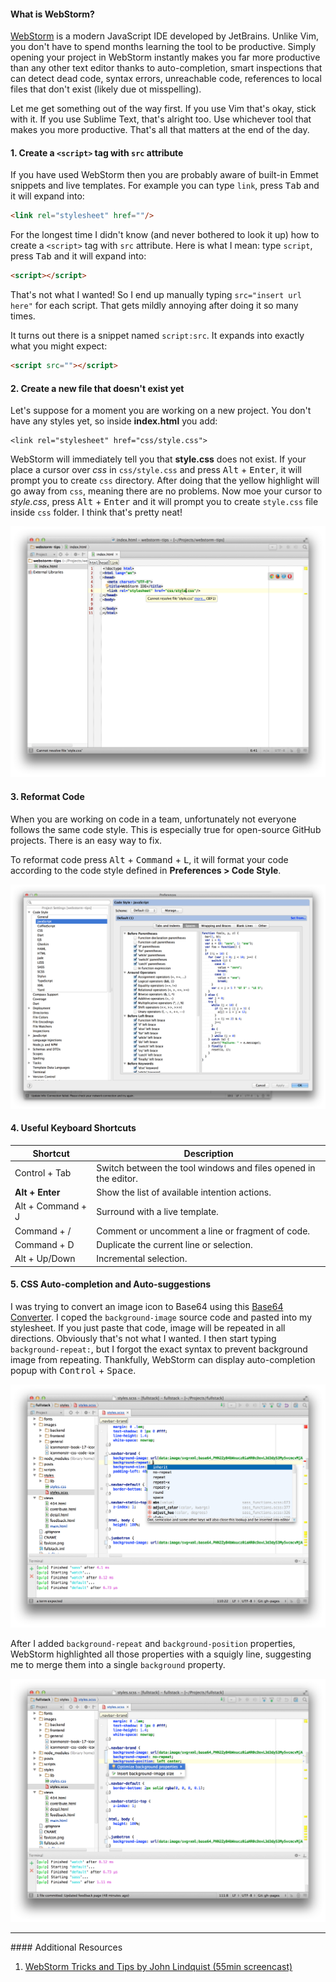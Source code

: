 #### What is WebStorm?

[WebStorm](http://www.jetbrains.com/webstorm/) is a modern JavaScript IDE
developed by JetBrains. Unlike Vim, you don't have to spend months learning the tool to be
productive. Simply opening your project in WebStorm instantly makes you far
more productive than any other text editor thanks to auto-completion,
smart inspections that can detect dead code, syntax errors, unreachable code,
references to local files that don't exist (likely due ot misspelling).

Let me get something out of the way first. If you use Vim that's okay,
stick with it. If you use Sublime Text, that's alright too. Use
whichever tool that makes you more productive. That's all that matters at the
end of the day.

#### 1. Create a `<script>` tag with `src` attribute
If you have used WebStorm then you are probably aware of built-in Emmet snippets and
live templates. For example you can type `link`, press <kbd>Tab</kbd> and it will expand into:

```html
<link rel="stylesheet" href=""/>
```

For the longest time I didn't know (and never bothered to look it up) how to create
a `<script>` tag with `src` attribute. Here is what I mean: type `script`, press <kbd>Tab</kbd> and
it will expand into:

```html
<script></script>
```

That's not what I wanted! So I end up manually typing `src="insert url here"` for
each script. That gets mildly annoying after doing it so many times.

It turns out there is a snippet named `script:src`. It expands into exactly
what you might expect:

```html
<script src=""></script>
```

#### 2. Create a new file that doesn't exist yet
Let's suppose for a moment you are working on a new project. You don't have any
styles yet, so inside **index.html** you add:

```
<link rel="stylesheet" href="css/style.css">
```

WebStorm will immediately tell you that **style.css** does not exist. If your place
a cursor over *css* in `css/style.css` and press <kbd>Alt</kbd> + <kbd>Enter</kbd>, it will prompt
you to create `css` directory. After doing that the yellow highlight will go away from
`css`, meaning there are no problems. Now moe your cursor to *style.css*, press
<kbd>Alt</kbd> + <kbd>Enter</kbd> and it will prompt you to create `style.css` file inside `css` folder.
I think that's pretty neat!

![](images/general/webstorm-ide-tips-1.png)

#### 3. Reformat Code

When you are working on code in a team, unfortunately not everyone follows the
same code style. This is especially true for open-source GitHub projects. There
is an easy way to fix.


To reformat code press <kbd>Alt</kbd> + <kbd>Command</kbd> + <kbd>L</kbd>, it will format your code according to
the code style defined in **Preferences > Code Style**.

![](images/general/webstorm-ide-tips-2.png)

#### 4. Useful Keyboard Shortcuts

<table class="table table-hover table-condensed">
  <thead>
    <tr class="inverse">
      <th>Shortcut</th>
      <th>Description</th>
    </tr>
  </thead>
  <tbody>
    <tr>
      <td>Control + Tab</td>
      <td>Switch between the tool windows and files opened in the editor.</td>
    </tr>
    <tr>
      <td><strong>Alt + Enter</strong></td>
      <td>Show the list of available intention actions.</td>
    </tr>
    <tr>
      <td>Alt + Command + J</td>
      <td>Surround with a live template.</td>
    </tr>
    <tr>
      <td>Command + /</td>
      <td>Comment or uncomment a line or fragment of code.</td>
    </tr>
    <tr>
      <td>Command + D</td>
      <td>Duplicate the current line or selection.</td>
    </tr>
    <tr>
      <td>Alt + Up/Down</td>
      <td>Incremental selection.</td>
    </tr>
  </tbody>
</table>

#### 5. CSS Auto-completion and Auto-suggestions
I was trying to convert an image icon to Base64 using this [Base64 Converter](http://webcodertools.com/imagetobase64converter).
I coped the `background-image` source code and pasted into my stylesheet. If
you just paste that code, image will be repeated in all directions. Obviously
that's not what I wanted. I then start typing `background-repeat:`, but I forgot
the exact syntax to prevent background image from repeating. Thankfully,
WebStorm can display auto-completion popup with <kbd>Control</kbd> + <kbd>Space</kbd>.

![](images/general/webstorm-ide-tips-3.png)

After I added `background-repeat` and `background-position` properties, WebStorm
highlighted all those properties with a squigly line, suggesting me to merge
them into a single `background` property.

![](images/general/webstorm-ide-tips-4.png)



<hr>
#### <i class="fa fa-lightbulb-o text-danger"></i> Additional Resources

1. [WebStorm Tricks and Tips by John Lindquist (55min screencast)](https://www.youtube.com/watch?v=leKbqNpgoNQ)
